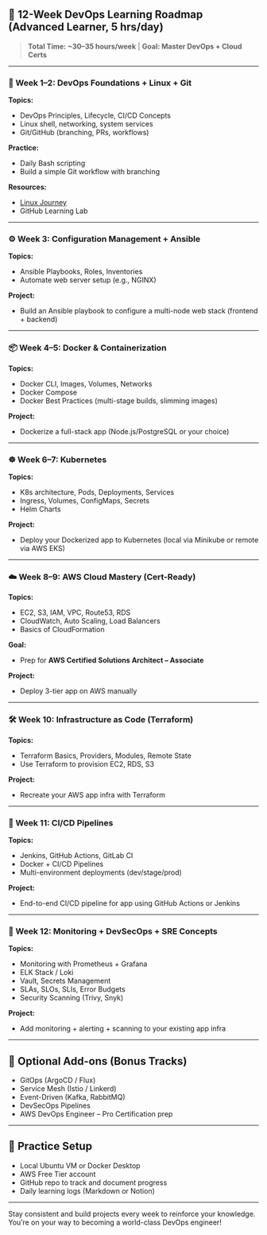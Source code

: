## 🚀 12-Week DevOps Learning Roadmap (Advanced Learner, 5 hrs/day)

> **Total Time: ~30–35 hours/week** | **Goal: Master DevOps + Cloud Certs**

---

### 🔰 Week 1–2: DevOps Foundations + Linux + Git

**Topics:**

- DevOps Principles, Lifecycle, CI/CD Concepts
- Linux shell, networking, system services
- Git/GitHub (branching, PRs, workflows)

**Practice:**

- Daily Bash scripting
- Build a simple Git workflow with branching

**Resources:**

- [Linux Journey](https://linuxjourney.com)
- GitHub Learning Lab

---

### ⚙️ Week 3: Configuration Management + Ansible

**Topics:**

- Ansible Playbooks, Roles, Inventories
- Automate web server setup (e.g., NGINX)

**Project:**

- Build an Ansible playbook to configure a multi-node web stack (frontend + backend)

---

### 📦 Week 4–5: Docker & Containerization

**Topics:**

- Docker CLI, Images, Volumes, Networks
- Docker Compose
- Docker Best Practices (multi-stage builds, slimming images)

**Project:**

- Dockerize a full-stack app (Node.js/PostgreSQL or your choice)

---

### ☸️ Week 6–7: Kubernetes

**Topics:**

- K8s architecture, Pods, Deployments, Services
- Ingress, Volumes, ConfigMaps, Secrets
- Helm Charts

**Project:**

- Deploy your Dockerized app to Kubernetes (local via Minikube or remote via AWS EKS)

---

### ☁️ Week 8–9: AWS Cloud Mastery (Cert-Ready)

**Topics:**

- EC2, S3, IAM, VPC, Route53, RDS
- CloudWatch, Auto Scaling, Load Balancers
- Basics of CloudFormation

**Goal:**

- Prep for **AWS Certified Solutions Architect – Associate**

**Project:**

- Deploy 3-tier app on AWS manually

---

### 🛠️ Week 10: Infrastructure as Code (Terraform)

**Topics:**

- Terraform Basics, Providers, Modules, Remote State
- Use Terraform to provision EC2, RDS, S3

**Project:**

- Recreate your AWS app infra with Terraform

---

### 🔁 Week 11: CI/CD Pipelines

**Topics:**

- Jenkins, GitHub Actions, GitLab CI
- Docker + CI/CD Pipelines
- Multi-environment deployments (dev/stage/prod)

**Project:**

- End-to-end CI/CD pipeline for app using GitHub Actions or Jenkins

---

### 🔐 Week 12: Monitoring + DevSecOps + SRE Concepts

**Topics:**

- Monitoring with Prometheus + Grafana
- ELK Stack / Loki
- Vault, Secrets Management
- SLAs, SLOs, SLIs, Error Budgets
- Security Scanning (Trivy, Snyk)

**Project:**

- Add monitoring + alerting + scanning to your existing app infra

---

## 🧪 Optional Add-ons (Bonus Tracks)

- GitOps (ArgoCD / Flux)
- Service Mesh (Istio / Linkerd)
- Event-Driven (Kafka, RabbitMQ)
- DevSecOps Pipelines
- AWS DevOps Engineer – Pro Certification prep

---

## 📓 Practice Setup

- Local Ubuntu VM or Docker Desktop
- AWS Free Tier account
- GitHub repo to track and document progress
- Daily learning logs (Markdown or Notion)

---

Stay consistent and build projects every week to reinforce your knowledge. You’re on your way to becoming a world-class DevOps engineer!
